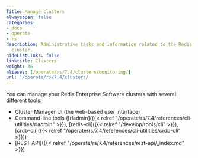 ```yaml
---
Title: Manage clusters
alwaysopen: false
categories:
- docs
- operate
- rs
description: Administrative tasks and information related to the Redis Enterprise
  cluster.
hideListLinks: false
linktitle: Clusters
weight: 36
aliases: [/operate/rs/7.4/clusters/monitoring/]
url: '/operate/rs/7.4/clusters/'
---
```


You can manage your Redis Enterprise Software clusters with several different tools:

- Cluster Manager UI (the web-based user interface)
- Command-line tools ([rladmin]({{< relref "/operate/rs/7.4/references/cli-utilities/rladmin" >}}), [redis-cli]({{< relref "/develop/tools/cli" >}}), [crdb-cli]({{< relref "/operate/rs/7.4/references/cli-utilities/crdb-cli" >}}))
- [REST API]({{< relref "/operate/rs/7.4/references/rest-api/_index.md" >}})
